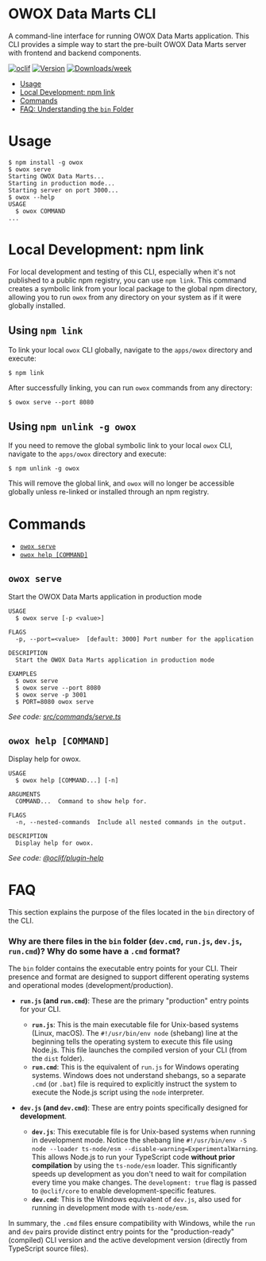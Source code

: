 # OWOX Data Marts CLI

A command-line interface for running OWOX Data Marts application. This CLI provides a simple way to start the pre-built OWOX Data Marts server with frontend and backend components.

[![oclif](https://img.shields.io/badge/cli-oclif-brightgreen.svg)](https://oclif.io)
[![Version](https://img.shields.io/npm/v/owox.svg)](https://npmjs.org/package/owox)
[![Downloads/week](https://img.shields.io/npm/dw/owox.svg)](https://npmjs.org/package/owox)

<!-- toc -->

- [Usage](#usage)
- [Local Development: npm link](#local-development-npm-link)
- [Commands](#commands)
- [FAQ: Understanding the `bin` Folder](#faq-understanding-the-bin-folder)
<!-- tocstop -->

# Usage

<!-- usage -->

```sh-session
$ npm install -g owox
$ owox serve
Starting OWOX Data Marts...
Starting in production mode...
Starting server on port 3000...
$ owox --help
USAGE
  $ owox COMMAND
...
```

<!-- usagestop -->

# Local Development: npm link

For local development and testing of this CLI, especially when it's not published to a public npm registry, you can use `npm link`. This command creates a symbolic link from your local package to the global npm directory, allowing you to run `owox` from any directory on your system as if it were globally installed.

## Using `npm link`

To link your local `owox` CLI globally, navigate to the `apps/owox` directory and execute:

```sh-session
$ npm link
```

After successfully linking, you can run `owox` commands from any directory:

```sh-session
$ owox serve --port 8080
```

## Using `npm unlink -g owox`

If you need to remove the global symbolic link to your local `owox` CLI, navigate to the `apps/owox` directory and execute:

```sh-session
$ npm unlink -g owox
```

This will remove the global link, and `owox` will no longer be accessible globally unless re-linked or installed through an npm registry.

# Commands

<!-- commands -->

- [`owox serve`](#owox-serve)
- [`owox help [COMMAND]`](#owox-help-command)

## `owox serve`

Start the OWOX Data Marts application in production mode

```
USAGE
  $ owox serve [-p <value>]

FLAGS
  -p, --port=<value>  [default: 3000] Port number for the application

DESCRIPTION
  Start the OWOX Data Marts application in production mode

EXAMPLES
  $ owox serve
  $ owox serve --port 8080
  $ owox serve -p 3001
  $ PORT=8080 owox serve
```

_See code: [src/commands/serve.ts](https://github.com/OWOX/owox-data-marts/blob/v0.0.0/src/commands/serve.ts)_

## `owox help [COMMAND]`

Display help for owox.

```
USAGE
  $ owox help [COMMAND...] [-n]

ARGUMENTS
  COMMAND...  Command to show help for.

FLAGS
  -n, --nested-commands  Include all nested commands in the output.

DESCRIPTION
  Display help for owox.
```

_See code: [@oclif/plugin-help](https://github.com/oclif/plugin-help/blob/v6.0.21/src/commands/help.ts)_

<!-- commandsstop -->

# FAQ

This section explains the purpose of the files located in the `bin` directory of the CLI.

### Why are there files in the `bin` folder (`dev.cmd`, `run.js`, `dev.js`, `run.cmd`)? Why do some have a `.cmd` format?

The `bin` folder contains the executable entry points for your CLI. Their presence and format are designed to support different operating systems and operational modes (development/production).

- **`run.js` (and `run.cmd`)**: These are the primary "production" entry points for your CLI.

  - **`run.js`**: This is the main executable file for Unix-based systems (Linux, macOS). The `#!/usr/bin/env node` (shebang) line at the beginning tells the operating system to execute this file using Node.js. This file launches the compiled version of your CLI (from the `dist` folder).
  - **`run.cmd`**: This is the equivalent of `run.js` for Windows operating systems. Windows does not understand shebangs, so a separate `.cmd` (or `.bat`) file is required to explicitly instruct the system to execute the Node.js script using the `node` interpreter.

- **`dev.js` (and `dev.cmd`)**: These are entry points specifically designed for **development**.
  - **`dev.js`**: This executable file is for Unix-based systems when running in development mode. Notice the shebang line `#!/usr/bin/env -S node --loader ts-node/esm --disable-warning=ExperimentalWarning`. This allows Node.js to run your TypeScript code **without prior compilation** by using the `ts-node/esm` loader. This significantly speeds up development as you don't need to wait for compilation every time you make changes. The `development: true` flag is passed to `@oclif/core` to enable development-specific features.
  - **`dev.cmd`**: This is the Windows equivalent of `dev.js`, also used for running in development mode with `ts-node/esm`.

In summary, the `.cmd` files ensure compatibility with Windows, while the `run` and `dev` pairs provide distinct entry points for the "production-ready" (compiled) CLI version and the active development version (directly from TypeScript source files).
